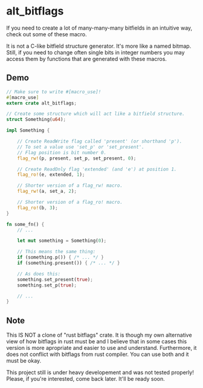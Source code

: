 # alt_bitflags
If you need to create a lot of many-many-many bitfields in an intuitive way, check out some of these macro.

It is not a C-like bitfield structure generator. It's more like a named bitmap. Still, if you need to change often single bits in integer numbers you may access them by functions that are generated with these macros.

## Demo
```rust
// Make sure to write #[macro_use]!
#[macro_use]
extern crate alt_bitflags;

// Create some structure which will act like a bitfield structure.
struct Something(u64);

impl Something {

    // Create ReadWrite flag called 'present' (or shorthand 'p').
    // To set a value use 'set_p' or 'set_present'.
    // Flag position is bit number 0.
    flag_rw!(p, present, set_p, set_present, 0);

    // Create ReadOnly flag 'extended' (and 'e') at position 1.
    flag_ro!(e, extended, 1);

    // Shorter version of a flag_rw! macro.
    flag_rw!(a, set_a, 2);

    // Shorter version of a flag_ro! macro.
    flag_ro!(b, 3);
}

fn some_fn() {
    // ...

    let mut something = Something(0);

    // This means the same thing:
    if (something.p()) { /* ... */ }
    if (something.present()) { /* ... */ }

    // As does this:
    something.set_present(true);
    something.set_p(true);

    // ...
}
```

## Note
This IS NOT a clone of "rust bitflags" crate. It is though my own alternative view of how bitflags in rust must be and I believe that in some cases this version is more apropriate and easier to use and understand. Furthermore, it does not conflict with bitflags from rust compiler. You can use both and it must be okay.

This project still is under heavy developement and was not tested properly! Please, if you're interested, come back later. It'll be ready soon.
